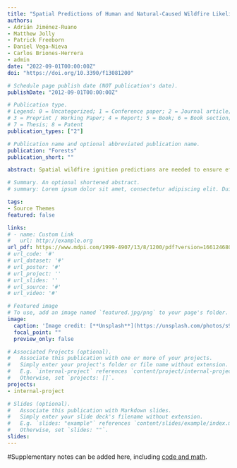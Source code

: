 ```yaml
---
title: "Spatial Predictions of Human and Natural-Caused Wildfire Likelihood across Montana (USA)"
authors:
- Adrián Jiménez-Ruano
- Matthew Jolly
- Patrick Freeborn
- Daniel Vega-Nieva
- Carlos Briones-Herrera
- admin
date: "2022-09-01T00:00:00Z"
doi: "https://doi.org/10.3390/f13081200"

# Schedule page publish date (NOT publication's date).
publishDate: "2012-09-01T00:00:00Z"

# Publication type.
# Legend: 0 = Uncategorized; 1 = Conference paper; 2 = Journal article;
# 3 = Preprint / Working Paper; 4 = Report; 5 = Book; 6 = Book section;
# 7 = Thesis; 8 = Patent
publication_types: ["2"]

# Publication name and optional abbreviated publication name.
publication: "Forests"
publication_short: ""

abstract: Spatial wildfire ignition predictions are needed to ensure efficient and effective wildfire response, and robust methods for modeling new wildfire occurrences are ever-emerging. Here, ignition locations of natural and human-caused wildfires across the state of Montana (USA) from 1992 to 2017 were intersected with static, 30 m resolution spatial data that captured topography, fuel availability, and human transport infrastructure. Once combined, the data were used to train several simple and multiple logistic generalized linear models (GLMs) and generalized additive models (GAMs) to predict the spatial likelihood of natural and human-caused ignitions. Increasingly more complex models that included spatial smoothing terms were better at distinguishing locations with and without natural and human-caused ignitions, achieving area under the receiver operating characteristic curves (AUCs) of 0.84 and 0.89, respectively. Whilst both ignition types were more likely to occur at intermediate fuel loads, as characterized by the local maximum Normalized Difference Vegetation Index (NDVI), naturally-ignited wildfires were more locally influenced by slope, while human-caused wildfires were more locally influenced by distance to roads. Static maps of ignition likelihood were verified by demonstrating that mean annual ignition densities (# yr&minus;1 km&minus;1) were higher within areas of higher predicted probabilities. Although the spatial models developed herein only address the static component of wildfire hazard, they provide a foundation upon which dynamic data can be superimposed to forecast and map wildfire ignition probabilities statewide on a timely basis.

# Summary. An optional shortened abstract.
# summary: Lorem ipsum dolor sit amet, consectetur adipiscing elit. Duis posuere tellus ac convallis placerat. Proin tincidunt magna sed ex sollicitudin condimentum.

tags:
- Source Themes
featured: false

links:
# - name: Custom Link
#   url: http://example.org
url_pdf: https://www.mdpi.com/1999-4907/13/8/1200/pdf?version=1661246805
# url_code: '#'
# url_dataset: '#'
# url_poster: '#'
# url_project: ''
# url_slides: ''
# url_source: '#'
# url_video: '#'

# Featured image
# To use, add an image named `featured.jpg/png` to your page's folder. 
image:
  caption: 'Image credit: [**Unsplash**](https://unsplash.com/photos/s9CC2SKySJM)'
  focal_point: ""
  preview_only: false

# Associated Projects (optional).
#   Associate this publication with one or more of your projects.
#   Simply enter your project's folder or file name without extension.
#   E.g. `internal-project` references `content/project/internal-project/index.md`.
#   Otherwise, set `projects: []`.
projects:
- internal-project

# Slides (optional).
#   Associate this publication with Markdown slides.
#   Simply enter your slide deck's filename without extension.
#   E.g. `slides: "example"` references `content/slides/example/index.md`.
#   Otherwise, set `slides: ""`.
slides:
---
```


#Supplementary notes can be added here, including [code and math](https://sourcethemes.com/academic/docs/writing-markdown-latex/).
